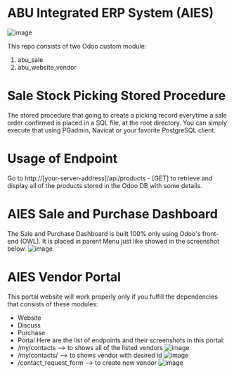 # ABU Integrated ERP System (AIES)
![image](https://github.com/ademoord/abu_tech_test/assets/69139708/0133923e-44c1-4ec8-881b-d69e1fe4ba4a)

This repo consists of two Odoo custom module:
1. abu_sale
2. abu_website_vendor

# Sale Stock Picking Stored Procedure
The stored procedure that going to create a picking record everytime a sale order confirmed is placed in a SQL file, at the root directory. You can simply execute that using PGadmin, Navicat or your favorite PostgreSQL client.

# Usage of Endpoint
Go to http://[your-server-address]/api/products - [GET] to retrieve and display all of the products stored in the Odoo DB with some details.

# AIES Sale and Purchase Dashboard
The Sale and Purchase Dashboard is built 100% only using Odoo's front-end (OWL). It is placed in parent Menu just like showed in the screenshot below.
![image](https://github.com/ademoord/abu_tech_test/assets/69139708/2f674d4b-d532-4286-9c38-9c8791856b68)

# AIES Vendor Portal
This portal website will work properly only if you fulfill the dependencies that consists of these modules:
- Website
- Discuss
- Purchase
- Portal
Here are the list of endpoints and their screenshots in this portal:
- /my/contacts --> to shows all of the listed vendors
![image](https://github.com/ademoord/abu_tech_test/assets/69139708/64ea2eca-0501-42a2-b0ff-92ca4bb526c9)
- /my/contacts/<int> --> to shows vendor with desired id
![image](https://github.com/ademoord/abu_tech_test/assets/69139708/91e1649f-3603-4304-9435-9c33e199e6bb)
- /contact_request_form --> to create new vendor
![image](https://github.com/ademoord/abu_tech_test/assets/69139708/89d2da32-87bd-4b7d-8608-344a93412763)

